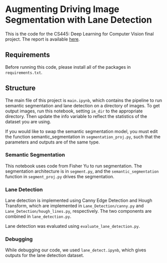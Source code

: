 # Augmenting Driving Image Segmentation with Lane Detection
This is the code for the CS445: Deep Learning for Computer Vision final project. The report is available [here]([url](https://github.com/jlevine272/Road-Segmentation/blob/master/Lane%20Detection%20Report.pdf)).

## Requirements
Before running this code, please install all of the packages in `requirements.txt`.

## Structure
The main file of this project is `main.ipynb`, which contains the pipeline to run semantic segmentation and lane detection on a directory of images. To get output images, run this notebook, setting `im_dir` to the appropriate directory. Then update the info variable to reflect the statistics of the dataset you are using.

If you would like to swap the semantic segmentation model, you must edit the function semantic_segmentation in `segmentation_proj.py`, such that the parameters and outputs are of the same type.

### Semantic Segmentation
This notebook uses code from Fisher Yu to run segmentation. The segmentation architecture is in `segment.py`, and the `semantic_segmentation` function in `segment_proj.py` drives the segmentation. 

### Lane Detection
Lane detection is implemented using Canny Edge Detection and Hough Transform, which are implemented in `Lane_Detection/canny.py` and `Lane_Detection/hough_lines.py`, respectively. The two components are combined in `lane_detection.py`.

Lane detection was evaluated using `evaluate_lane_detection.py`.

### Debugging
While debugging our code, we used `lane_detect.ipynb`, which gives outputs for the lane detection dataset.
